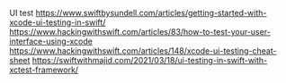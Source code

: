 UI test
https://www.swiftbysundell.com/articles/getting-started-with-xcode-ui-testing-in-swift/
https://www.hackingwithswift.com/articles/83/how-to-test-your-user-interface-using-xcode
https://www.hackingwithswift.com/articles/148/xcode-ui-testing-cheat-sheet
https://swiftwithmajid.com/2021/03/18/ui-testing-in-swift-with-xctest-framework/
